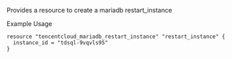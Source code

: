 Provides a resource to create a mariadb restart_instance

Example Usage

```hcl
resource "tencentcloud_mariadb_restart_instance" "restart_instance" {
  instance_id = "tdsql-9vqvls95"
}
```